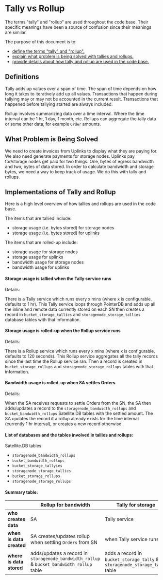 # Tally vs Rollup

The terms "tally" and "rollup" are used throughout the code base. Their specific meanings have been a source of confusion since their meanings are similar.

The purpose of this document is to:
- [define the terms "tally" and "rollup".](#Definitions)
- [explain what problem is being solved with tallies and rollups.](#What-Problem-is-Being-Solved)
- [provide details about how tally and rollup are used in the code base.](#Implementations-of-Tally-and-Rollup)

## Definitions

Tally adds up values over a span of time. The span of time depends on how long it takes to iteratively add up all values. Transactions that happen during tallying may or may not be accounted in the current result. Transactions that happened before tallying started are always included.

Rollup involves summarizing data over a time interval. Where the time interval can be 1 hr, 1 day, 1 month, etc. Rollups can aggregate the tally data or some other data, for example `Order` amounts.

## What Problem is Being Solved

We need to create invoices from Uplinks to display what they are paying for. We also need generate payments for storage nodes. Uplinks pay for/storage nodes get paid for two things. One, bytes of egress bandwidth and two, bytes of data stored. In order to calculate bandwidth and storage bytes, we need a way to keep track of usage.  We do this with tally and rollups.

## Implementations of Tally and Rollup

Here is a high level overview of how tallies and rollups are used in the code base.

The items that are tallied include:
- storage usage (i.e. bytes stored) for storage nodes
- storage usage (i.e. bytes stored) for uplinks

The items that are rolled-up include:
- storage usage for storage nodes
- storage usage for uplinks
- bandwidth usage for storage nodes
- bandwidth usage for uplinks

#### Storage usage is tallied when the Tally service runs

Details:

There is a Tally service which runs every x mins (where x is configurable, defaults to 1 hr). This Tally service loops through PointerDB and adds up all the inline and remote data currently stored on each SN then creates a record in `bucket_storage_tallies` and `storagenode_storage_tallies` database tables with that information.

#### Storage usage is rolled-up when the Rollup service runs

Details:

There is a Rollup service which runs every x mins (where x is configurable, defaults to 120 seconds). This Rollup service aggregates all the tally records since the last time the Rollup service ran. Then a record is created in `bucket_storage_rollups` and `storagenode_storage_rollups` tables with that information.

#### Bandwidth usage is rolled-up when SA settles Orders

Details:

When the SA receives requests to settle Orders from the SN, the SA then adds/updates a record to the `storagenode_bandwidth_rollups` and `bucket_bandwidth_rollups` Satellite.DB tables with the settled amount. The SA updates the record if a rollup already exists for the time interval (currently 1 hr interval), or creates a new record otherwise.

#### List of databases and the tables involved in tallies and rollups:

Satellite.DB tables:
- `storagenode_bandwidth_rollups`
- `bucket_bandwidth_rollups`
- `bucket_storage_tallyies`
- `storagenode_storage_tallies`
- `bucket_storage_rollups`
- `storagenode_storage_rollups`

#### Summary table:

| | Rollup for bandwidth | Tally for storage | Rollup for storage |
| --- | --- |--- | --- |
| **who creates data** | SA  | Tally service | Rollup service |
| **when is data created** | SA creates/updates rollup when settling `Orders` from SN | when Tally service runs | when Rollup service runs |
| **where is data stored** | adds/updates a record in `storagenode_bandwidth_rollup` & `bucket_bandwidth_rollup` table | adds a record in `bucket_storage_tally` & `storagenode_storage_tally` table | adds a record in `bucket_storage_rollup` & `storagenode_storage_rollup` table |
